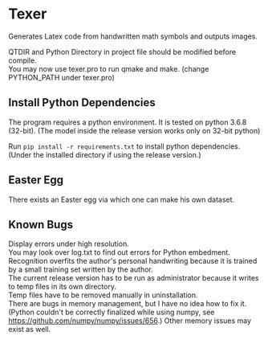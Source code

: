 # Texer
Generates Latex code from handwritten math symbols and outputs images.

QTDIR and Python Directory in project file should be modified before compile.  
You may now use texer.pro to run qmake and make. (change PYTHON_PATH under texer.pro)

## Install Python Dependencies
The program requires a python environment. It is tested on python 3.6.8 (32-bit). (The model inside the release version works only on 32-bit python)

Run `pip install -r requirements.txt` to install python dependencies. (Under the installed directory if using the release version.)

## Easter Egg
There exists an Easter egg via which one can make his own dataset.

## Known Bugs

Display errors under high resolution.  
You may look over log.txt to find out errors for Python embedment.  
Recognition overfits the author's personal handwriting because it is trained by a small training set written by the author.  
The current release version has to be run as administrator because it writes to temp files in its own directory.  
Temp files have to be removed manually in uninstallation.  
There are bugs in memory management, but I have no idea how to fix it. (Python couldn't be correctly finalized while using numpy, see https://github.com/numpy/numpy/issues/656.) Other memory issues may exist as well.